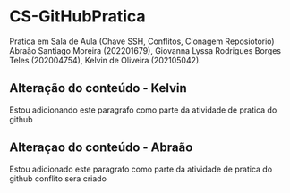 # CS-GitHubPratica
Pratica em Sala de Aula (Chave SSH, Conflitos, Clonagem Reposiotorio)
Abraão Santiago Moreira (202201679), Giovanna Lyssa Rodrigues Borges Teles (202004754), Kelvin de Oliveira (202105042).

## Alteração do conteúdo - Kelvin

Estou adicionando este paragrafo como parte da atividade de pratica do github

## Alteraçao do conteúdo - Abraão 

Estou adicionado este paragrafo como parte da atividade de pratica do github 
conflito sera criado 

